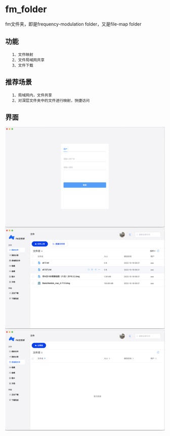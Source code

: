 # fm_folder
fm文件夹，即是frequency-modulation folder，又是file-map folder

## 功能
```text
   1、文件映射
   2、文件局域网共享
   3、文件下载
```

## 推荐场景
```text
   1、局域网内，文件共享
   2、对深层文件夹中的文件进行映射，快捷访问
```

## 界面
![](assets/p1.png)
![](assets/p2.png)
![](assets/p3.png)